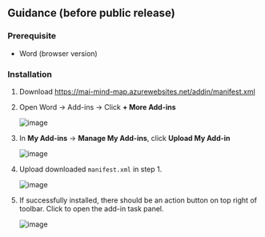 ## Guidance (before public release)

### Prerequisite
* Word (browser version)

### Installation
1. Download https://mai-mind-map.azurewebsites.net/addin/manifest.xml
2. Open Word -> Add-ins -> Click **+ More Add-ins**

   ![image](https://github.com/user-attachments/assets/c8fa6598-3c08-4f10-a44e-aeb6561de0c7)
3. In **My Add-ins** -> **Manage My Add-ins**, click **Upload My Add-in**

   ![image](https://github.com/user-attachments/assets/4d580d87-77b5-4675-91b0-0cdf2e2e3b57)
4. Upload downloaded `manifest.xml` in step 1.

   ![image](https://github.com/user-attachments/assets/047312d6-c9a5-43cd-a0c2-0913bf615dc4)
5. If successfully installed, there should be an action button on top right of toolbar. Click to open the add-in task panel.

   ![image](https://github.com/user-attachments/assets/fb36bf6e-85bd-43d2-8a0f-e937db49c0f3)


